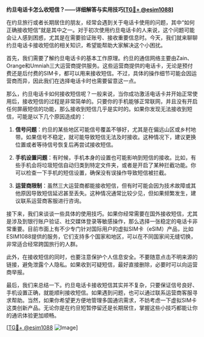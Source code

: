 **约旦电话卡怎么收短信？——详细解答与实用技巧[[TG💪+ @esim1088](https://t.me/s/esim1088)]**

在约旦旅行或者长期居住的朋友，经常会遇到关于电话卡使用的问题，其中“如何正确接收短信”就是其中之一。对于初次使用约旦电话卡的人来说，这个问题可能会让人感到困惑，尤其是在需要验证账号、接收重要信息时。今天，我们就来聊聊约旦电话卡接收短信的相关知识，希望能帮助大家解决这个小困扰。

首先，我们需要了解约旦电话卡的基本工作原理。约旦的通信网络主要由Zain、Orange和Umniah三大运营商提供服务。这些运营商提供的电话卡，无论是预付费还是后付费的SIM卡，都可以用来接收短信。不过，具体的操作细节可能会因运营商而异，因此我们在选择电话卡时也需要留意这一点。

那么，约旦电话卡如何接收短信呢？一般来说，当你成功激活电话卡并开始正常使用后，接收短信的过程是非常简单的。只要你的手机能够正常联网，并且没有开启任何屏蔽短信的功能，那么接收到短信几乎是实时的。如果你发现无法接收到短信，可能是以下几个原因造成的：

1. **信号问题**：约旦的某些地区可能信号覆盖不够好，尤其是在偏远山区或乡村地带。如果信号不稳定，就可能导致短信无法及时接收。这种情况下，建议更换位置或者等待信号恢复后再尝试接收短信。

2. **手机设置问题**：有时候，手机本身的设置也可能影响到短信的接收。比如，有些手机会将垃圾短信自动归类到特定文件夹，或者是开启了某种拦截功能。你可以检查一下手机的短信设置，确保没有误操作导致短信被拦截。

3. **运营商限制**：虽然三大运营商都能接收短信，但有时可能会因为技术故障或其他原因导致短信延迟甚至丢失。这种情况通常比较少见，但如果频繁发生，建议联系运营商客服进行咨询。

接下来，我们来谈谈一些具体的使用技巧。如果你经常需要在国外接收短信，尤其是涉及到银行账户验证、社交媒体登录等敏感操作，那么选择一张稳定的电话卡非常重要。目前市面上有不少专门针对国际用户的虚拟SIM卡（eSIM）产品，比如ESIM1088提供的服务，它们支持多个国家和地区，可以在不同国家间无缝切换，非常适合经常跨国旅行的人群。

此外，在接收短信的同时，也要注意保护个人信息安全。不要随意点击不明来源的链接，避免泄露个人隐私。如果收到可疑短信，最好直接删除，必要时可以向运营商举报。

最后，我们来总结一下。约旦电话卡接收短信其实并不复杂，只要保证信号良好、手机设置正确，就能顺利接收短信。如果遇到问题，也可以通过联系运营商客服寻求帮助。当然，如果你希望更方便地管理多国通讯需求，不妨考虑一下虚拟SIM卡这类创新产品。无论你是在约旦短暂停留还是长期居住，掌握这些小技巧都能让你的通讯体验更加顺畅。

[[TG💪+ @esim1088](https://t.me/s/esim1088) ![Image](https://i.postimg.cc/4NQfJmqS/Snipaste-2025-05-13-00-14-12.png)]